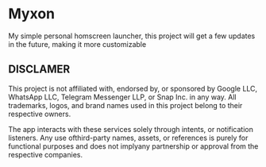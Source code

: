 # Myxon

My simple personal homscreen launcher, this project will get a few updates in the future, making it more customizable

## DISCLAMER

This project is not affiliated with, endorsed by, or sponsored by Google LLC,
WhatsApp LLC, Telegram Messenger LLP, or Snap Inc. in any way. All trademarks,
logos, and brand names used in this project belong to their respective owners.

The app interacts with these services solely through intents, or notification listeners.
Any use ofthird-party names, assets, or references is purely for functional purposes
and does not implyany partnership or approval from the respective companies.
